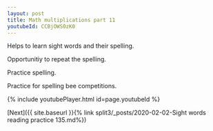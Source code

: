 ```yaml
---
layout: post
title: Math multiplications part 11
youtubeId: CCBjOWS0zK0
---
```

 
 
Helps to learn sight words and their spelling.

Opportunitiy to repeat the spelling. 

Practice spelling. 
 
Practice for spelling bee competitions. 
 
{% include youtubePlayer.html id=page.youtubeId %}
 
 

[Next]({{ site.baseurl }}{% link  split3/_posts/2020-02-02-Sight words reading practice 135.md%})
 
